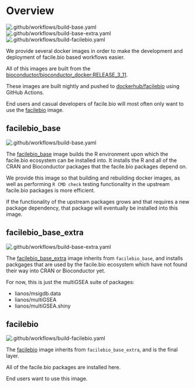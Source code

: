 # Overview

<!-- badges: start -->
![.github/workflows/build-base.yaml](https://github.com/facilebio/dockerhub/workflows/.github/workflows/build-base.yaml/badge.svg)
![.github/workflows/build-base-extra.yaml](https://github.com/facilebio/dockerhub/workflows/.github/workflows/build-base-extra.yaml/badge.svg)
![.github/workflows/build-facilebio.yaml](https://github.com/facilebio/dockerhub/workflows/.github/workflows/build-facilebio.yaml/badge.svg)
<!-- badges: end -->

We provide several docker images in order to make the development and deployment
of facile.bio based workflows easier.

All of this images are built from the
[bioconductor/bioconductor_docker:RELEASE_3_11](https://hub.docker.com/r/bioconductor/bioconductor_docker).

These images are built nightly and pushed to
[dockerhub/facilebio](https://hub.docker.com/u/facilebio) using GitHub Actions.

End users and casual developers of facile.bio will most often only want to
use the [facilebio](https://hub.docker.com/r/facilebio/facilebio) image.

## facilebio_base

![.github/workflows/build-base.yaml](https://github.com/facilebio/dockerhub/workflows/.github/workflows/build-base.yaml/badge.svg)

The [facilebio_base](https://hub.docker.com/r/facilebio/facilebio_base) image
builds the R environment upon which the facile.bio ecosystem can be installed
into. It installs the R and all of the CRAN and Bioconductor packages that
the facile.bio packages depend on.

We provide this image so that building and rebuilding docker images, as well
as performing `R CMD check` testing functionality in the upstream facile.bio
packages is more efficient.

If the functionality of the upstream packages grows and that requires a new
package dependency, that package will eventually be installed into this image.

## facilebio_base_extra

![.github/workflows/build-base-extra.yaml](https://github.com/facilebio/dockerhub/workflows/.github/workflows/build-base-extra.yaml/badge.svg)

The [facilebio_base_extra](https://hub.docker.com/r/facilebio/facilebio_base_extra)
image inherits from `facilebio_base`, and installs packgages that are used by
the facile.bio ecosystem which have not found their way into CRAN or
Bioconductor yet.

For now, this is just the multiGSEA suite of packages:

* lianos/msigdb.data
* lianos/multiGSEA
* lianos/multiGSEA.shiny

## facilebio

![.github/workflows/build-facilebio.yaml](https://github.com/facilebio/dockerhub/workflows/.github/workflows/build-facilebio.yaml/badge.svg)

The [facilebio](https://hub.docker.com/r/facilebio/facilebio) image inherits
from `facilebio_base_extra`, and is the final layer.

All of the facile.bio packages are installed here.

End users want to use this image.
